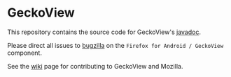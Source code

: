 # GeckoView

This repository contains the source code for GeckoView's
[javadoc](https://mozilla.github.io/geckoview/javadoc/mozilla-central/).

Please direct all issues to
[bugzilla](https://bugzilla.mozilla.org/enter_bug.cgi?product=Firefox+for+Android&component=GeckoView)
on the `Firefox for Android / GeckoView` component.

See the [wiki](https://wiki.mozilla.org/Mobile/GeckoView) page for contributing
to GeckoView and Mozilla.
